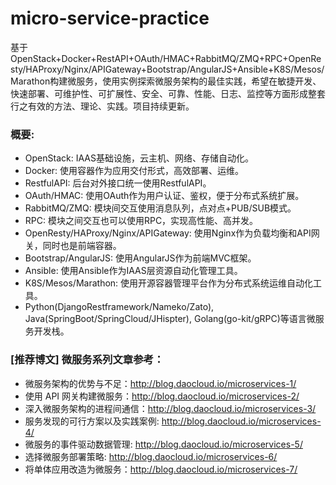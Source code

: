 # micro-service-practice
基于OpenStack+Docker+RestAPI+OAuth/HMAC+RabbitMQ/ZMQ+RPC+OpenResty/HAProxy/Nginx/APIGateway+Bootstrap/AngularJS+Ansible+K8S/Mesos/Marathon构建微服务，使用实例探索微服务架构的最佳实践，希望在敏捷开发、快速部署、可维护性、可扩展性、安全、可靠、性能、日志、监控等方面形成整套行之有效的方法、理论、实践。项目持续更新。

### 概要:
* OpenStack: IAAS基础设施，云主机、网络、存储自动化。
* Docker: 使用容器作为应用交付形式，高效部署、运维。
* RestfulAPI: 后台对外接口统一使用RestfulAPI。
* OAuth/HMAC: 使用OAuth作为用户认证、鉴权，便于分布式系统扩展。
* RabbitMQ/ZMQ: 模块间交互使用消息队列，点对点+PUB/SUB模式。
* RPC: 模块之间交互也可以使用RPC，实现高性能、高并发。
* OpenResty/HAProxy/Nginx/APIGateway: 使用Nginx作为负载均衡和API网关，同时也是前端容器。
* Bootstrap/AngularJS: 使用AngularJS作为前端MVC框架。
* Ansible: 使用Ansible作为IAAS层资源自动化管理工具。
* K8S/Mesos/Marathon: 使用开源容器管理平台作为分布式系统运维自动化工具。
* Python(DjangoRestframework/Nameko/Zato), Java(SpringBoot/SpringCloud/JHispter), Golang(go-kit/gRPC)等语言微服务开发栈。    

### [推荐博文] 微服务系列文章参考：    
* 微服务架构的优势与不足：http://blog.daocloud.io/microservices-1/    
* 使用 API 网关构建微服务：http://blog.daocloud.io/microservices-2/    
* 深入微服务架构的进程间通信：http://blog.daocloud.io/microservices-3/    
* 服务发现的可行方案以及实践案例: http://blog.daocloud.io/microservices-4/    
* 微服务的事件驱动数据管理: http://blog.daocloud.io/microservices-5/    
* 选择微服务部署策略: http://blog.daocloud.io/microservices-6/    
* 将单体应用改造为微服务：http://blog.daocloud.io/microservices-7/   


